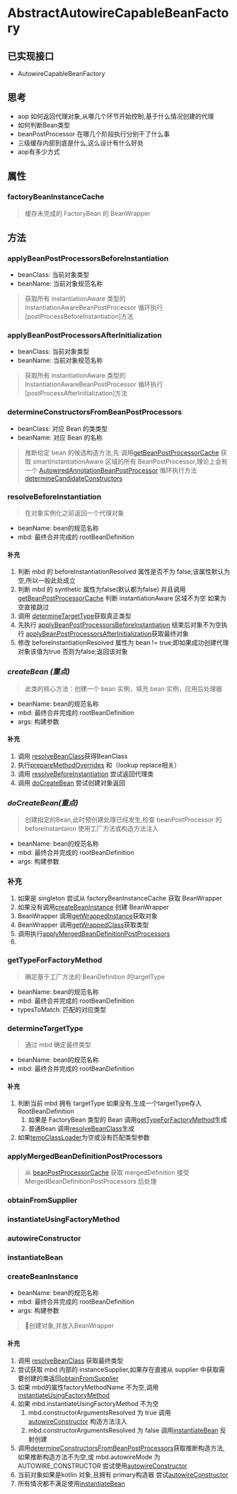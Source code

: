 # AbstractAutowireCapableBeanFactory
## 已实现接口
* AutowireCapableBeanFactory
## 思考
* aop 如何返回代理对象,从哪几个环节开始控制,基于什么情况创建的代理
* 如何判断Bean类型
* beanPostProcessor 在哪几个阶段执行分别干了什么事
* 三级缓存内部到底是什么,这么设计有什么好处
* aop有多少方式
## 属性
### factoryBeanInstanceCache 
> 缓存未完成的 FactoryBean 的 BeanWrapper

## 方法
### applyBeanPostProcessorsBeforeInstantiation
* beanClass: 当前对象类型
* beanName: 当前对象规范名称
> 获取所有 instantiationAware 类型的 InstantiationAwareBeanPostProcessor 循环执行[postProcessBeforeInstantiation]方法
### applyBeanPostProcessorsAfterInitialization
* beanClass: 当前对象类型
* beanName: 当前对象规范名称
> 获取所有 instantiationAware 类型的 InstantiationAwareBeanPostProcessor 循环执行[postProcessAfterInitialization]方法

### determineConstructorsFromBeanPostProcessors
* beanClass: 对应 Bean 的类类型
* beanName: 对应 Bean 的名称
> 推断给定 bean 的候选构造方法,先 调用[getBeanPostProcessorCache](./2.4_AbstractBeanFactory.md#getBeanPostProcessorCache) 获取 smartInstantiationAware 区域的所有 BeanPostProcessor,理论上会有一个 [AutowiredAnnotationBeanPostProcessor](../3_BeanPostProcessor/3.1_AutowiredAnnotationBeanPostProcessor.md) 循环执行方法[determineCandidateConstructors](../3_BeanPostProcessor/3.1_AutowiredAnnotationBeanPostProcessor.md#determineCandidateConstructors)





### resolveBeforeInstantiation
> 在对象实例化之前返回一个代理对象
* beanName: bean的规范名称
* mbd: 最终合并完成的 rootBeanDefinition
#### 补充
1. 判断 mbd 的 beforeInstantiationResolved 属性是否不为 false;该属性默认为空,所以一般此处成立
2. 判断 mbd 的 synthetic 属性为false(默认都为false) 并且调用[getBeanPostProcessorCache](./2.4_AbstractBeanFactory.md#getBeanPostProcessorCache) 判断 instantiationAware 区域不为空 如果为空直接跳过
3. 调用 [determineTargetType](#determineTargetType)获取真正类型
4. 先执行 [applyBeanPostProcessorsBeforeInstantiation](#applybeanpostprocessorsbeforeinstantiation) 结束后对象不为空执行 [applyBeanPostProcessorsAfterInitialization](#applyBeanPostProcessorsAfterInitialization)获取最终对象
5. 修改 beforeInstantiationResolved 属性为 bean != true;即如果成功创建代理对象该值为true 否则为false;返回该对象

### ***createBean (重点)***
> 此类的核心方法：创建一个 bean 实例，填充 bean 实例，应用后处理器
* beanName: bean的规范名称
* mbd: 最终合并完成的 rootBeanDefinition
* args: 构建参数
#### 补充
1. 调用 [resolveBeanClass](resolveBeanClass)获得BeanClass
2. 执行[prepareMethodOverrides](../1_beanDefinition%20介绍/1.1_AbstractBeanDefinition.md#prepareMethodOverrides) 和（lookup replace相关）
3. 调用 [resolveBeforeInstantiation](#resolvebeforeinstantiation) 尝试返回代理类
4. 调用 [doCreateBean](#doCreateBean) 尝试创建对象返回

### ***doCreateBean(重点)***
> 创建指定的Bean,此时预创建处理已经发生,检查 beanPostProcessor 的 beforeInstantaion 使用工厂方法或构造方法注入
* beanName: bean的规范名称
* mbd: 最终合并完成的 rootBeanDefinition
* args: 构建参数
### 补充
1. 如果是 singleton 尝试从 factoryBeanInstanceCache 获取 BeanWrapper
2. 如果没有调用[createBeanInstance](#createBeanInstance) 创建 BeanWrapper
3. BeanWrapper 调用[getWrappedInstance](./其他组件/BeanWrapper.md#getWrappedInstance)获取对象
4. BeanWrapper 调用[getWrappedClass](./其他组件/BeanWrapper.md#getWrappedClass)获取类型
5. 调用执行[applyMergedBeanDefinitionPostProcessors]()
6. 


### getTypeForFactoryMethod
> 确定基于工厂方法的 BeanDefinition 的targetType
* beanName: bean的规范名称
* mbd: 最终合并完成的 rootBeanDefinition
* typesToMatch: 匹配的对应类型

### determineTargetType
> 通过 mbd 确定最终类型
* beanName: bean的规范名称
* mbd: 最终合并完成的 rootBeanDefinition


#### 补充
1. 判断当前 mbd 拥有 targetType 如果没有,生成一个targetType存入RootBeanDefinition
   1. 如果是 FactoryBean 类型的 Bean 调用[getTypeForFactoryMethod](getTypeForFactoryMethod)生成
   2. 普通Bean 调用[resolveBeanClass](./2.4_AbstractBeanFactory.md#resolveBeanClass)生成
2. 如果[tempClassLoader](./2.4_AbstractBeanFactory.md#tempClassLoader)为空或没有匹配类型参数

### applyMergedBeanDefinitionPostProcessors
> 从 [beanPostProcessorCache](./2.4_AbstractBeanFactory.md#beanPostProcessorCache) 获取 mergedDefinition 接受  MergedBeanDefinitionPostProcessors 后处理


### obtainFromSupplier
### instantiateUsingFactoryMethod
### autowireConstructor
### instantiateBean


### createBeanInstance
* beanName: bean的规范名称
* mbd: 最终合并完成的 rootBeanDefinition
* args: 构建参数
> 创建对象,并放入BeanWrapper

#### 补充
1. 调用 [resolveBeanClass](#resolveBeanClass) 获取最终类型
2. 尝试获取 mbd 内部的 instanceSupplier,如果存在直接从 supplier 中获取需要创建的类返回[obtainFromSupplier](#obtainFromSupplier)
3. 如果 mbd的属性factoryMethodName 不为空,调用[instantiateUsingFactoryMethod](#instantiateUsingFactoryMethod)
4. 如果 mbd.instantiateUsingFactoryMethod 不为空
   1. mbd.constructorArgumentsResolved 为 true 调用[autowireConstructor](#autowireconstructor) 构造方法注入
   2. mbd.constructorArgumentsResolved 为 false 调用[instantiateBean](#instantiatebean) 反射创建
5. 调用[determineConstructorsFromBeanPostProcessors](#determineConstructorsFromBeanPostProcessors)获取推断构造方法,如果推断构造方法不为空,或 mbd.autowireMode 为 AUTOWIRE_CONSTRUCTOR 尝试使用[autowireConstructor](#autowireconstructor)
6. 当前对象如果是kotlin 对象,且拥有 primary构造器 尝试[autowireConstructor](#autowireconstructor)
7. 所有情况都不满足使用[instantiateBean](#instantiatebean)